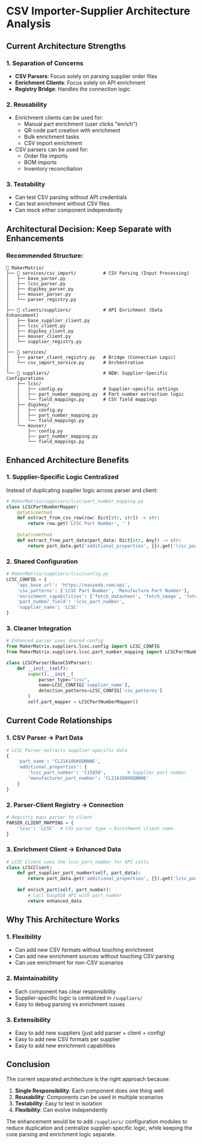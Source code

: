 # CSV Importer-Supplier Architecture Analysis

## Current Architecture Strengths

### 1. **Separation of Concerns**
- **CSV Parsers**: Focus solely on parsing supplier order files
- **Enrichment Clients**: Focus solely on API enrichment
- **Registry Bridge**: Handles the connection logic

### 2. **Reusability**
- Enrichment clients can be used for:
  - Manual part enrichment (user clicks "enrich")
  - QR code part creation with enrichment
  - Bulk enrichment tasks
  - CSV import enrichment
- CSV parsers can be used for:
  - Order file imports
  - BOM imports
  - Inventory reconciliation

### 3. **Testability**
- Can test CSV parsing without API credentials
- Can test enrichment without CSV files
- Can mock either component independently

## Architectural Decision: Keep Separate with Enhancements

### Recommended Structure:
```
📁 MakerMatrix/
├── 📁 services/csv_import/          # CSV Parsing (Input Processing)
│   ├── base_parser.py
│   ├── lcsc_parser.py
│   ├── digikey_parser.py
│   ├── mouser_parser.py
│   └── parser_registry.py
│
├── 📁 clients/suppliers/            # API Enrichment (Data Enhancement)  
│   ├── base_supplier_client.py
│   ├── lcsc_client.py
│   ├── digikey_client.py
│   ├── mouser_client.py
│   └── supplier_registry.py
│
├── 📁 services/
│   ├── parser_client_registry.py   # Bridge (Connection Logic)
│   └── csv_import_service.py       # Orchestration
│
└── 📁 suppliers/                    # NEW: Supplier-Specific Configurations
    ├── lcsc/
    │   ├── config.py               # Supplier-specific settings
    │   ├── part_number_mapping.py  # Part number extraction logic
    │   └── field_mappings.py       # CSV field mappings
    ├── digikey/
    │   ├── config.py
    │   ├── part_number_mapping.py
    │   └── field_mappings.py
    └── mouser/
        ├── config.py
        ├── part_number_mapping.py
        └── field_mappings.py
```

## Enhanced Architecture Benefits

### 1. **Supplier-Specific Logic Centralized**
Instead of duplicating supplier logic across parser and client:

```python
# MakerMatrix/suppliers/lcsc/part_number_mapping.py
class LCSCPartNumberMapper:
    @staticmethod
    def extract_from_csv_row(row: Dict[str, str]) -> str:
        return row.get('LCSC Part Number', '')
    
    @staticmethod  
    def extract_from_part_data(part_data: Dict[str, Any]) -> str:
        return part_data.get('additional_properties', {}).get('lcsc_part_number', '')
```

### 2. **Shared Configuration**
```python
# MakerMatrix/suppliers/lcsc/config.py
LCSC_CONFIG = {
    'api_base_url': 'https://easyeda.com/api',
    'csv_patterns': ['LCSC Part Number', 'Manufacture Part Number'],
    'enrichment_capabilities': ['fetch_datasheet', 'fetch_image', 'fetch_details'],
    'part_number_field': 'lcsc_part_number',
    'supplier_name': 'LCSC'
}
```

### 3. **Cleaner Integration**
```python
# Enhanced parser uses shared config
from MakerMatrix.suppliers.lcsc.config import LCSC_CONFIG
from MakerMatrix.suppliers.lcsc.part_number_mapping import LCSCPartNumberMapper

class LCSCParser(BaseCSVParser):
    def __init__(self):
        super().__init__(
            parser_type="lcsc",
            name=LCSC_CONFIG['supplier_name'],
            detection_patterns=LCSC_CONFIG['csv_patterns']
        )
        self.part_mapper = LCSCPartNumberMapper()
```

## Current Code Relationships

### 1. **CSV Parser → Part Data**
```python
# LCSC Parser extracts supplier-specific data
{
    'part_name': 'CL21A106KOQNNNE',
    'additional_properties': {
        'lcsc_part_number': 'C15850',        # Supplier part number
        'manufacturer_part_number': 'CL21A106KOQNNNE'
    }
}
```

### 2. **Parser-Client Registry → Connection**
```python
# Registry maps parser to client
PARSER_CLIENT_MAPPING = {
    'lcsc': 'LCSC'  # CSV parser type → Enrichment client name
}
```

### 3. **Enrichment Client → Enhanced Data**
```python
# LCSC Client uses the lcsc_part_number for API calls
class LCSCClient:
    def get_supplier_part_number(self, part_data):
        return part_data.get('additional_properties', {}).get('lcsc_part_number')
    
    def enrich_part(self, part_number):
        # Call EasyEDA API with part_number
        return enhanced_data
```

## Why This Architecture Works

### 1. **Flexibility**
- Can add new CSV formats without touching enrichment
- Can add new enrichment sources without touching CSV parsing
- Can use enrichment for non-CSV scenarios

### 2. **Maintainability**  
- Each component has clear responsibility
- Supplier-specific logic is centralized in `/suppliers/`
- Easy to debug parsing vs enrichment issues

### 3. **Extensibility**
- Easy to add new suppliers (just add parser + client + config)
- Easy to add new CSV formats per supplier
- Easy to add new enrichment capabilities

## Conclusion

The current separated architecture is the right approach because:

1. **Single Responsibility**: Each component does one thing well
2. **Reusability**: Components can be used in multiple scenarios  
3. **Testability**: Easy to test in isolation
4. **Flexibility**: Can evolve independently

The enhancement would be to add `/suppliers/` configuration modules to reduce duplication and centralize supplier-specific logic, while keeping the core parsing and enrichment logic separate.